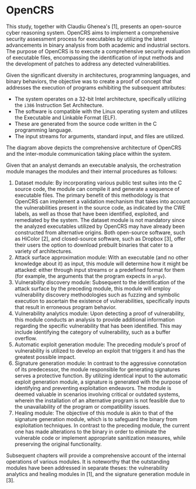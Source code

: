 # OpenCRS

This study, together with Claudiu Ghenea's [1], presents an open-source cyber reasoning system. OpenCRS aims to implement a comprehensive security assessment process for executables by utilizing the latest advancements in binary analysis from both academic and industrial sectors. The purpose of OpenCRS is to execute a comprehensive security evaluation of executable files, encompassing the identification of input methods and the development of patches to address any detected vulnerabilities.

Given the significant diversity in architectures, programming languages, and binary behaviors, the objective was to create a proof of concept that addresses the execution of programs exhibiting the subsequent attributes:

- The system operates on a 32-bit Intel architecture, specifically utilizing the `i386` Instruction Set Architecture.
- The software is compatible with the Linux operating system and utilizes the Executable and Linkable Format (ELF).
- These are generated from the source code written in the C programming language.
- The input streams for arguments, standard input, and files are utilized.

The diagram above depicts the comprehensive architecture of OpenCRS and the inter-module communication taking place within the system.

Given that an analyst demands an executable analysis, the orchestration module manages the modules and their internal procedures as follows:

1. Dataset module: By incorporating various public test suites into the C source code, the module can compile it and generate a sequence of executable files. The primary benefit of this methodology is that OpenCRS can implement a validation mechanism that takes into account the vulnerabilities present in the source code, as indicated by the CWE labels, as well as those that have been identified, exploited, and remediated by the system. The dataset module is not mandatory since the analyzed executables utilized by OpenCRS may have already been constructed from alternative origins. Both open-source software, such as HiColor [2], and closed-source software, such as Dropbox [3], offer their users the option to download prebuilt binaries that cater to a variety of architectures.
2. Attack surface approximation module: With an executable (and no other knowledge about it) as input, this module will determine how it might be attacked: either through input streams or a predefined format for them (for example, the arguments that the program expects in `argv`).
3. Vulnerability discovery module: Subsequent to the identification of the attack surface by the preceding module, this module will employ vulnerability discovery methodologies such as fuzzing and symbolic execution to ascertain the existence of vulnerabilities, specifically inputs that result in erroneous program behavior.
4. Vulnerability analytics module: Upon detecting a proof of vulnerability, this module conducts an analysis to provide additional information regarding the specific vulnerability that has been identified. This may include identifying the category of vulnerability, such as a buffer overflow.
5. Automatic exploit generation module: The preceding module's proof of vulnerability is utilized to develop an exploit that triggers it and has the greatest possible impact.
6. Signature generation module: In contrast to the aggressive connotation of its predecessor, the module responsible for generating signatures serves a protective function. By utilizing identical input to the automatic exploit generation module, a signature is generated with the purpose of identifying and preventing exploitation endeavors. The module is deemed valuable in scenarios involving critical or outdated systems, wherein the installation of an alternative program is not feasible due to the unavailability of the program or compatibility issues.
7. Healing module: The objective of this module is akin to that of the signature generation module, which is to safeguard the binary from exploitation techniques. In contrast to the preceding module, the current one has made alterations to the binary in order to eliminate the vulnerable code or implement appropriate sanitization measures, while preserving the original functionality.

Subsequent chapters will provide a comprehensive account of the internal operations of various modules. It is noteworthy that the outstanding modules have been addressed in separate theses: the vulnerability analytics and healing modules in [1], and the signature generation module in [3].
